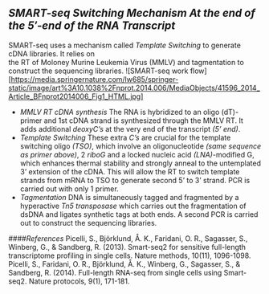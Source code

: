 ## *SMART-seq* _Switching Mechanism At the end of the 5′-end of the RNA Transcript_
SMART-seq uses a mechanism called _Template Switching_ to generate cDNA libraries. It relies on   
the RT of Moloney Murine Leukemia Virus (MMLV) and tagmentation to construct the sequencing libraries.
![SMART-seq work flow] [https://media.springernature.com/lw685/springer-static/image/art%3A10.1038%2Fnprot.2014.006/MediaObjects/41596_2014_Article_BFnprot2014006_Fig1_HTML.jpg]
* *MMLV RT cDNA synthesis* 
   The RNA is hybridized to an oligo (dT)- primer and 1st cDNA strand is 
   synthesized through the MMLV RT. It adds additional _deoxyC’s_ at the very end of the transcript _(5’ end)_. 
* *Template Switching*
   These extra _C’s_ are crucial for the template switching oligo _(TSO)_, which involve
   an oligonucleotide _(same sequence as primer above)_, 2 _riboG_ and a locked nucleic acid _(LNA)_-modified G,  
   which enhances thermal stability and strongly anneal to the untemplated 3’ extension of the cDNA. This will 
   allow the RT to switch template strands from mRNA to TSO to generate second 5’ to 3’ strand. PCR is carried out with only 1 primer.
* *Tagmentation* 
   DNA is simultaneously tagged and fragmented by a hyperactive _Tn5 transposase_ which carries out the fragmentation
   of dsDNA and ligates synthetic tags at both ends. A second PCR is carried out to construct the sequencing libraries.
   
####_References_
Picelli, S., Björklund, Å. K., Faridani, O. R., Sagasser, S., Winberg, G., & Sandberg, R. (2013). Smart-seq2 for sensitive full-length transcriptome profiling in single cells. Nature methods, 10(11), 1096-1098.  
Picelli, S., Faridani, O. R., Björklund, Å. K., Winberg, G., Sagasser, S., & Sandberg, R. (2014). Full-length RNA-seq from single cells using Smart-seq2. Nature protocols, 9(1), 171-181.

